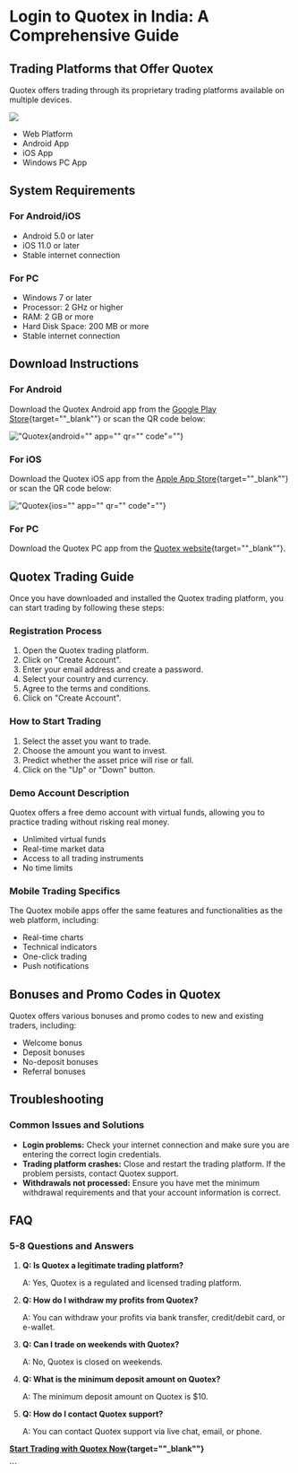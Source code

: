 # Login to Quotex in India: A Comprehensive Guide

## Trading Platforms that Offer Quotex

Quotex offers trading through its proprietary trading platforms
available on multiple devices.

[![](https://static.quotex.io/files/3_en/300_250.jpg)](https://traff.sbs/brokerqxlid)

-   Web Platform
-   Android App
-   iOS App
-   Windows PC App

## System Requirements

### For Android/iOS

-   Android 5.0 or later
-   iOS 11.0 or later
-   Stable internet connection

### For PC

-   Windows 7 or later
-   Processor: 2 GHz or higher
-   RAM: 2 GB or more
-   Hard Disk Space: 200 MB or more
-   Stable internet connection

## Download Instructions

### For Android

Download the Quotex Android app from the [Google Play
Store](\%22https://play.google.com/store/apps/details?id=com.binary.quotex.trader\%22){target=""_blank""}
or scan the QR code below:

!["Quotex](\%22images/qr-code-android.png\%22){android="" app=""
qr="" code"=""}

### For iOS

Download the Quotex iOS app from the [Apple App
Store](\%22https://apps.apple.com/us/app/id1448263014\%22){target=""_blank""}
or scan the QR code below:

!["Quotex](\%22images/qr-code-ios.png\%22){ios="" app="" qr=""
code"=""}

### For PC

Download the Quotex PC app from the [Quotex
website](\%22https://quotex.io/en/downloads\%22){target=""_blank""}.

## Quotex Trading Guide

Once you have downloaded and installed the Quotex trading platform, you
can start trading by following these steps:

### Registration Process

1.  Open the Quotex trading platform.
2.  Click on "Create Account".
3.  Enter your email address and create a password.
4.  Select your country and currency.
5.  Agree to the terms and conditions.
6.  Click on "Create Account".

### How to Start Trading

1.  Select the asset you want to trade.
2.  Choose the amount you want to invest.
3.  Predict whether the asset price will rise or fall.
4.  Click on the "Up" or "Down" button.

### Demo Account Description

Quotex offers a free demo account with virtual funds, allowing you to
practice trading without risking real money.

-   Unlimited virtual funds
-   Real-time market data
-   Access to all trading instruments
-   No time limits

### Mobile Trading Specifics

The Quotex mobile apps offer the same features and functionalities as
the web platform, including:

-   Real-time charts
-   Technical indicators
-   One-click trading
-   Push notifications

## Bonuses and Promo Codes in Quotex

Quotex offers various bonuses and promo codes to new and existing
traders, including:

-   Welcome bonus
-   Deposit bonuses
-   No-deposit bonuses
-   Referral bonuses

## Troubleshooting

### Common Issues and Solutions

-   **Login problems:** Check your internet connection and make sure you
    are entering the correct login credentials.
-   **Trading platform crashes:** Close and restart the trading
    platform. If the problem persists, contact Quotex support.
-   **Withdrawals not processed:** Ensure you have met the minimum
    withdrawal requirements and that your account information is
    correct.

## FAQ

### 5-8 Questions and Answers

1.  **Q: Is Quotex a legitimate trading platform?**

    A: Yes, Quotex is a regulated and licensed trading platform.

2.  **Q: How do I withdraw my profits from Quotex?**

    A: You can withdraw your profits via bank transfer, credit/debit
    card, or e-wallet.

3.  **Q: Can I trade on weekends with Quotex?**

    A: No, Quotex is closed on weekends.

4.  **Q: What is the minimum deposit amount on Quotex?**

    A: The minimum deposit amount on Quotex is \$10.

5.  **Q: How do I contact Quotex support?**

    A: You can contact Quotex support via live chat, email, or phone.

**[Start Trading with Quotex
Now](\%22https://traff.sbs/brokerqxsignup\%22){target=""_blank""}**

\`\`\`

